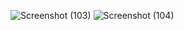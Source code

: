 ![Screenshot (103)](https://github.com/user-attachments/assets/7d9bbd2f-ea08-427f-a09f-9e239fb5fa60)
![Screenshot (104)](https://github.com/user-attachments/assets/f7d43fe5-07df-41d8-9e0e-60c9c9e04cc9)

